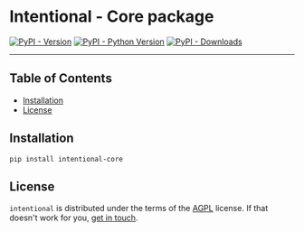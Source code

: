 # Intentional - Core package

[![PyPI - Version](https://img.shields.io/pypi/v/intentional-core.svg)](https://pypi.org/project/intentional-core)
[![PyPI - Python Version](https://img.shields.io/pypi/pyversions/intentional-core.svg)](https://pypi.org/project/intentional-core)
[![PyPI - Downloads](https://img.shields.io/pypi/dm/intentional-core)](https://pypistats.org/packages/intentional-core)

-----

## Table of Contents

- [Installation](#installation)
- [License](#license)

## Installation

```console
pip install intentional-core
```

## License

`intentional` is distributed under the terms of the [AGPL](LICENSE.txt) license. If that doesn't work for you, [get in touch](mailto:github@zansara.dev).
